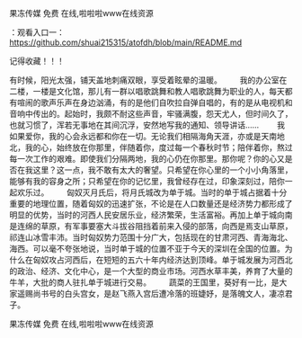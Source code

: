果冻传媒 免费 在线,啦啦啦www在线资源

：观看入口一：https://github.com/shuai215315/atofdh/blob/main/README.md


记得收藏！！！



有时候，阳光太强，铺天盖地刺痛双眼，享受着眩晕的温暖。
　　我的办公室在二楼，一楼是文化馆，那儿有一群以唱歌跳舞和教人唱歌跳舞为职业的人，每天都有喧闹的歌声乐声在身边汹涌，有的是他们自吹拉自弹自唱的，有的是从电视机和音响中传出的。起始时，我颇不耐这些声音，牢骚满腹，怨天尤人，但时间久了，也就习惯了，浑若无事地在其间沉浮，安然地写我的通知、领导讲话……
　　我如果爱你，我的心会永远都和你在一切。无论我们相隔海角天涯，亦或是天南地北，我的心，始终放在你那里，伴随着你，度过每一个春秋时节；陪伴着你，熬过每一次工作的艰难。即使我们分隔两地，我的心仍在你那里。那你呢？你的心又是否在我这里？这一点，我不敢有太大的奢望。只希望在你心里的一个小小角落里，能够有我的容身之所；只希望在你的记忆里，我曾经存在过，印象深刻过，陪你一起欢乐过。
　　匈奴灭月氏后，将月氏城改为单于城。当时的单于城占据着十分重要的地理位置，随着匈奴的迅速扩张，不论是在人口数量还是经济势力都形成了明显的优势，当时的河西人民安居乐业，经济繁荣，生活富裕。再加上单于城向南是连绵的草原，有军事要塞大斗拔谷阻挡着前来入侵的部落，向西是焉支山草原，祁连山冰雪丰沛。当时匈奴势力范围十分广大，包括现在的甘肃河西、青海海北、海西。可以毫不夸张地说，当时单于城的位置不亚于今天的深圳在全国的位置。为什么在匈奴攻占河西后，在短短的五六十年内经济达到顶峰。单于城发展为河西北的政治、经济、文化中心，是一个大型的商业市场。河西水草丰美，养育了大量的牛羊，大批的商人驻扎单于城进行交易。
　　蔬菜的王国里，葵好有一比，是大家遥赐尚书号的白头宫女，是赵飞燕入宫后遭冷落的班婕妤，是落魄文人，凄凉君子。







果冻传媒 免费 在线,啦啦啦www在线资源
